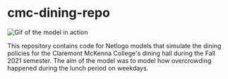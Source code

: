 # cmc-dining-repo
![Gif of the model in action](cmc-dining-model.gif)

This repository contains code for Netlogo models that simulate the dining policies for the Claremont McKenna College's dining hall during the Fall 2021 semester. The aim of the model was to model how overcrowding happened during the lunch period on weekdays.


